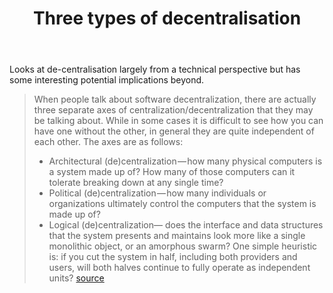 ﻿---
title: Three types of decentralisation
---
Looks at de-centralisation largely from a technical perspective but has some interesting potential implications beyond.

> When people talk about software decentralization, there are actually three separate axes of centralization/decentralization that they may be talking about. While in some cases it is difficult to see how you can have one without the other, in general they are quite independent of each other. The axes are as follows:
> - Architectural (de)centralization — how many physical computers is a system made up of? How many of those computers can it tolerate breaking down at any single time?
> - Political (de)centralization — how many individuals or organizations ultimately control the computers that the system is made up of?
> - Logical (de)centralization— does the interface and data structures that the system presents and maintains look more like a single monolithic object, or an amorphous swarm? One simple heuristic is: if you cut the system in half, including both providers and users, will both halves continue to fully operate as independent units? [source](https://medium.com/@VitalikButerin/the-meaning-of-decentralization-a0c92b76a274#.veh84p4j9)